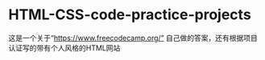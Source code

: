 # HTML-CSS-code-practice-projects
这是一个关于“https://www.freecodecamp.org/”
自己做的答案，还有根据项目认证写的带有个人风格的HTML网站
